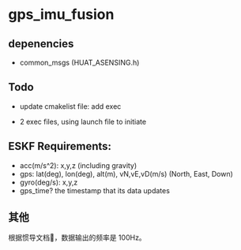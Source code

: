 # gps_imu_fusion

## depenencies

- common_msgs (HUAT_ASENSING.h)

## Todo

- update cmakelist file: add exec

- 2 exec files, using launch file to initiate

## ESKF Requirements:

- acc(m/s^2): x,y,z (including gravity)
- gps: lat(deg), lon(deg), alt(m), vN,vE,vD(m/s) (North, East, Down)
- gyro(deg/s): x,y,z
- gps_time?
  the timestamp that its data updates

## 其他

根据惯导文档📄，数据输出的频率是 100Hz。